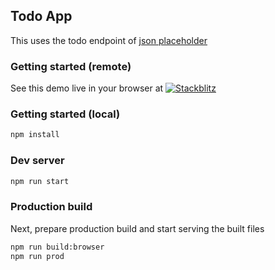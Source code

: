 ## Todo App

This uses the todo endpoint of [json placeholder](https://jsonplaceholder.typicode.com/)

### Getting started (remote)

See this demo live in your browser at [![Stackblitz](https://developer.stackblitz.com/img/open_in_stackblitz_small.svg)](https://stackblitz.com/github/data-client/data-client/tree/master/examples/todo-app)

### Getting started (local)

```bash
npm install
```

### Dev server

```bash
npm run start
```

### Production build

Next, prepare production build and start serving the built files

```bash
npm run build:browser
npm run prod
```
